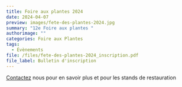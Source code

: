 ```yaml
---
title: Foire aux plantes 2024
date: 2024-04-07
preview: images/fete-des-plantes-2024.jpg
summary: "12e Foire aux plantes "
authorimage: ""
categories: Foire aux Plantes
tags:
  - Évènements
file: /files/fete-des-plantes-2024_inscription.pdf
file_label: Bulletin d'inscription
---
```

[Contactez](/contact/) nous pour en savoir plus et pour les stands de restauration

